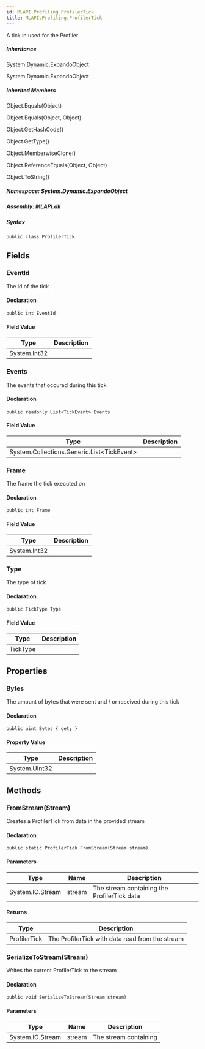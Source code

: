 ```yaml
---  
id: MLAPI.Profiling.ProfilerTick  
title: MLAPI.Profiling.ProfilerTick  
---
```


<div class="markdown level0 summary">

A tick in used for the Profiler

</div>

<div class="markdown level0 conceptual">

</div>

<div class="inheritance">

##### Inheritance

<div class="level0">

System.Dynamic.ExpandoObject

</div>

<div class="level1">

System.Dynamic.ExpandoObject

</div>

</div>

<div class="inheritedMembers">

##### Inherited Members

<div>

Object.Equals(Object)

</div>

<div>

Object.Equals(Object, Object)

</div>

<div>

Object.GetHashCode()

</div>

<div>

Object.GetType()

</div>

<div>

Object.MemberwiseClone()

</div>

<div>

Object.ReferenceEquals(Object, Object)

</div>

<div>

Object.ToString()

</div>

</div>

##### **Namespace**: System.Dynamic.ExpandoObject

##### **Assembly**: MLAPI.dll

##### Syntax

    public class ProfilerTick

## Fields

### EventId

<div class="markdown level1 summary">

The id of the tick

</div>

<div class="markdown level1 conceptual">

</div>

#### Declaration

    public int EventId

#### Field Value

| Type         | Description |
|--------------|-------------|
| System.Int32 |             |

### Events

<div class="markdown level1 summary">

The events that occured during this tick

</div>

<div class="markdown level1 conceptual">

</div>

#### Declaration

    public readonly List<TickEvent> Events

#### Field Value

| Type                                             | Description |
|--------------------------------------------------|-------------|
| System.Collections.Generic.List&lt;TickEvent&gt; |             |

### Frame

<div class="markdown level1 summary">

The frame the tick executed on

</div>

<div class="markdown level1 conceptual">

</div>

#### Declaration

    public int Frame

#### Field Value

| Type         | Description |
|--------------|-------------|
| System.Int32 |             |

### Type

<div class="markdown level1 summary">

The type of tick

</div>

<div class="markdown level1 conceptual">

</div>

#### Declaration

    public TickType Type

#### Field Value

| Type     | Description |
|----------|-------------|
| TickType |             |

## Properties 

### Bytes

<div class="markdown level1 summary">

The amount of bytes that were sent and / or received during this tick

</div>

<div class="markdown level1 conceptual">

</div>

#### Declaration

    public uint Bytes { get; }

#### Property Value

| Type          | Description |
|---------------|-------------|
| System.UInt32 |             |

## Methods 

### FromStream(Stream)

<div class="markdown level1 summary">

Creates a ProfilerTick from data in the provided stream

</div>

<div class="markdown level1 conceptual">

</div>

#### Declaration

    public static ProfilerTick FromStream(Stream stream)

#### Parameters

| Type             | Name   | Description                                 |
|------------------|--------|---------------------------------------------|
| System.IO.Stream | stream | The stream containing the ProfilerTick data |

#### Returns

| Type         | Description                                     |
|--------------|-------------------------------------------------|
| ProfilerTick | The ProfilerTick with data read from the stream |

### SerializeToStream(Stream)

<div class="markdown level1 summary">

Writes the current ProfilerTick to the stream

</div>

<div class="markdown level1 conceptual">

</div>

#### Declaration

    public void SerializeToStream(Stream stream)

#### Parameters

| Type             | Name   | Description           |
|------------------|--------|-----------------------|
| System.IO.Stream | stream | The stream containing |
